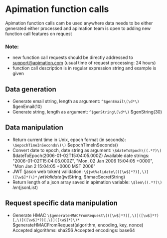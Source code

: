 # Apimation function calls

Apimation function calls cam be used anywhere data needs to be either generated either processed and apimation team is open to adding new function call features on request

### Note:
- new function call requests should be directly addressed to support@apimation.com (usual time of request processing: 24 hours)
- function call description is in regular expression string and example is given

## Data generation

- Generate email string, length as argument: `^$genEmail\(\d*\)` $genEmail(10)
- Generate string, length as argument: `^$genString\(\d*\)` $genString(30)

## Data manipulation

- Return current time in Unix, epoch format (in seconds): `\$epochTimeInSeconds\(\)` $epochTimeInSeconds()
- Convert date to epoch, date string as argument: `\$dateToEpoch\((.*?)\)`  $dateToEpoch(2006-01-02T15:04:05.000Z)
Available date strings:
"2006-01-02T15:04:05.000Z",
"Mon, 02 Jan 2006 15:04:05 +0000",
"Mon Jan 2 15:04:05 +0000 MST 2006"
- JWT (jason web token) validation:  `\$jwtValidate\(([\w$]*?)[,\)]([\w$]*)\)*` $jwtValidate($jwtString, $hmacSecretString)
- Return length of a json array saved in apimation variable: `\$len\((.*?)\)` $len($jsonList)

## Request specific data manipulation

- Generate HMAC `\$generateHMACFromRequest\(([\w$]*?)[,\)]([\w$]*?)[,\)]([\w$]*?)[,\)]([\w$]*)\)*` $generateHMACFromRequest(algorithm, encoding, key, nonce)
Accepted algorithms: sha256
Accepted encodings: base64
